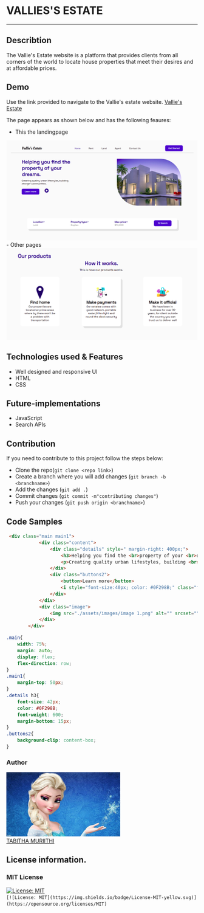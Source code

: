 # VALLIES'S ESTATE
***

## Describtion
The Vallie's Estate website is a platform that provides clients from all corners of the world to locate house properties that meet their desires and at affordable prices.

## Demo
Use the link provided to navigate to the Vallie's estate website.
[Vallie's Estate](https://sheetabz.github.io/Vallies-Estate/)<br>

The page appears as shown below and has the following feaures:
- This the landingpage
<img src="./assets/images/FirstPage.png">
- Other pages<br>
<img src="./assets/images/Products.png">

## Technologies used & Features
- Well designed and responsive UI
- HTML
- CSS

## Future-implementations 
- JavaScript
- Search APIs

## Contribution
If you need to contribute to this project follow the steps below:<br>
- Clone the repo(`git clone <repo link>`)
- Create a branch where you will add changes (`git branch -b <branchname>`)
- Add the changes (`git add .`)
- Commit changes (`git commit -m"contributing changes"`)
- Push your changes (`git push origin <branchname>`)

## Code Samples
```Html
 <div class="main main1">
            <div class="content">
                <div class="details" style=" margin-right: 400px;">
                    <h3>Helping you find the <br>property of your <br>dreams.</h3>
                    <p>Creating quality urban lifestyles, building <br>stonger communities.</p>
                </div>
                <div class="buttons2">
                    <button>Learn more</button>
                    <i style="font-size:40px; color: #0F298B;" class="fa">&#xf144;</i>
                </div>
            </div>
            <div class="image">
                <img src="./assets/images/image 1.png" alt="" srcset="" height="400" width="550">
            </div>
        </div>
```
```Css
.main{
    width: 75%;
    margin: auto;
    display: flex;
    flex-direction: row;   
}
.main1{
    margin-top: 50px;
}
.details h3{
    font-size: 42px;
    color: #0F298B;
    font-weight: 600;
    margin-bottom: 15px;
}
.buttons2{
    background-clip: content-box;
}
```
### Author
[<img src="./assets/images/profile2.jpg" width="300px">](https://github.com/SheeTabz)<br>
[TABITHA MURIITHI](https://github.com/SheeTabz)

## License information.
### MIT License
[![License: MIT](https://img.shields.io/badge/License-MIT-yellow.svg)](https://opensource.org/licenses/MIT)  
`[![License: MIT](https://img.shields.io/badge/License-MIT-yellow.svg)](https://opensource.org/licenses/MIT)`



